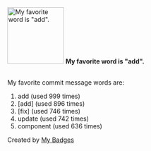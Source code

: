 <img src="https://my-badges.github.io/my-badges/favorite-word.png" alt="My favorite word is &quot;add&quot;." title="My favorite word is &quot;add&quot;." width="128">
<strong>My favorite word is &quot;add&quot;.</strong>
<br><br>

My favorite commit message words are:

1. add (used 999 times)
2. [add] (used 896 times)
3. [fix] (used 746 times)
4. update (used 742 times)
5. component (used 636 times)


Created by <a href="https://github.com/my-badges/my-badges">My Badges</a>